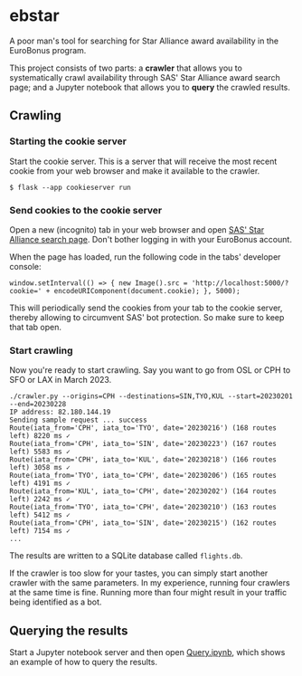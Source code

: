 # ebstar

A poor man's tool for searching for Star Alliance award availability in the
EuroBonus program.

This project consists of two parts: a **crawler** that allows you to
systematically crawl availability through SAS' Star Alliance award search page;
and a Jupyter notebook that allows you to **query** the crawled results.

## Crawling

### Starting the cookie server

Start the cookie server. This is a server that will receive the most recent
cookie from your web browser and make it available to the crawler.

```
$ flask --app cookieserver run
```

### Send cookies to the cookie server

Open a new (incognito) tab in your web browser and open [SAS' Star Alliance
search
page](https://www.sas.se/book/flights/?search=OW_HKG-MUC-20221102_a1c0i0y0&view=upsell&bookingFlow=star&origin=eurobonus%252Fstar-alliance-award-trips%252F&outSort=stop&inSort=stop&outFilter=all&inFilter=all).
Don't bother logging in with your EuroBonus account.

When the page has loaded, run the following code in the tabs' developer console:

```
window.setInterval(() => { new Image().src = 'http://localhost:5000/?cookie=' + encodeURIComponent(document.cookie); }, 5000);
```

This will periodically send the cookies from your tab to the cookie server,
thereby allowing to circumvent SAS' bot protection. So make sure to keep that tab open.

### Start crawling

Now you're ready to start crawling. Say you want to go from OSL or CPH to SFO or LAX in March 2023.

```
./crawler.py --origins=CPH --destinations=SIN,TYO,KUL --start=20230201 --end=20230228
IP address: 82.180.144.19
Sending sample request ... success
Route(iata_from='CPH', iata_to='TYO', date='20230216') (168 routes left) 8220 ms ✓
Route(iata_from='CPH', iata_to='SIN', date='20230223') (167 routes left) 5583 ms ✓
Route(iata_from='CPH', iata_to='KUL', date='20230218') (166 routes left) 3058 ms ✓
Route(iata_from='TYO', iata_to='CPH', date='20230206') (165 routes left) 4191 ms ✓
Route(iata_from='KUL', iata_to='CPH', date='20230202') (164 routes left) 2242 ms ✓
Route(iata_from='TYO', iata_to='CPH', date='20230210') (163 routes left) 5412 ms ✓
Route(iata_from='CPH', iata_to='SIN', date='20230215') (162 routes left) 7154 ms ✓
...
```

The results are written to a SQLite database called `flights.db`.

If the crawler is too slow for your tastes, you can simply start another
crawler with the same parameters. In my experience, running four crawlers at
the same time is fine. Running more than four might result in your traffic
being identified as a bot.

## Querying the results

Start a Jupyter notebook server and then open [Query.ipynb](Query.ipynb), which
shows an example of how to query the results.
